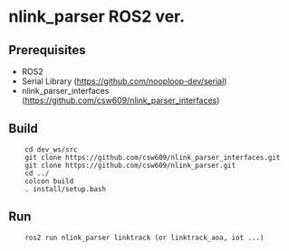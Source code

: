 # nlink_parser ROS2 ver.

## Prerequisites
- ROS2
- Serial Library (https://github.com/nooploop-dev/serial)
- nlink_parser_interfaces (https://github.com/csw609/nlink_parser_interfaces)


## Build

```
    cd dev_ws/src  
    git clone https://github.com/csw609/nlink_parser_interfaces.git 
    git clone https://github.com/csw609/nlink_parser.git
    cd ../
    colcon build
    . install/setup.bash 
```

## Run

```
    ros2 run nlink_parser linktrack (or linktrack_aoa, iot ...)
```